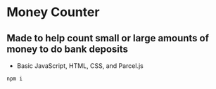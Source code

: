 # Money Counter

## Made to help count small or large amounts of money to do bank deposits 
- Basic JavaScript, HTML, CSS, and Parcel.js

```
npm i
```
